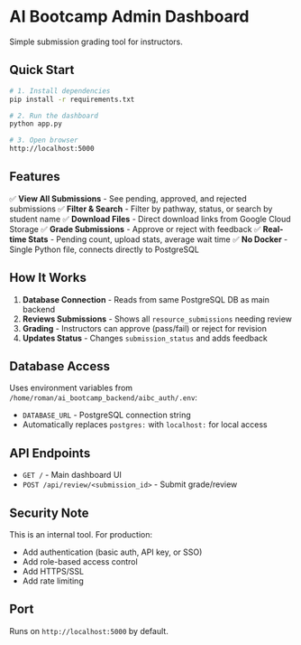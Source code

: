 # AI Bootcamp Admin Dashboard

Simple submission grading tool for instructors.

## Quick Start

```bash
# 1. Install dependencies
pip install -r requirements.txt

# 2. Run the dashboard
python app.py

# 3. Open browser
http://localhost:5000
```

## Features

✅ **View All Submissions** - See pending, approved, and rejected submissions
✅ **Filter & Search** - Filter by pathway, status, or search by student name
✅ **Download Files** - Direct download links from Google Cloud Storage
✅ **Grade Submissions** - Approve or reject with feedback
✅ **Real-time Stats** - Pending count, upload stats, average wait time
✅ **No Docker** - Single Python file, connects directly to PostgreSQL

## How It Works

1. **Database Connection** - Reads from same PostgreSQL DB as main backend
2. **Reviews Submissions** - Shows all `resource_submissions` needing review
3. **Grading** - Instructors can approve (pass/fail) or reject for revision
4. **Updates Status** - Changes `submission_status` and adds feedback

## Database Access

Uses environment variables from `/home/roman/ai_bootcamp_backend/aibc_auth/.env`:
- `DATABASE_URL` - PostgreSQL connection string
- Automatically replaces `postgres:` with `localhost:` for local access

## API Endpoints

- `GET /` - Main dashboard UI
- `POST /api/review/<submission_id>` - Submit grade/review

## Security Note

This is an internal tool. For production:
- Add authentication (basic auth, API key, or SSO)
- Add role-based access control
- Add HTTPS/SSL
- Add rate limiting

## Port

Runs on `http://localhost:5000` by default.
